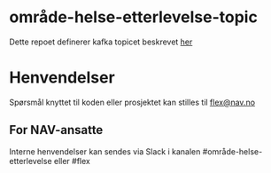 # område-helse-etterlevelse-topic
Dette repoet definerer kafka topicet beskrevet [her](https://github.com/navikt/tbd/blob/master/adr/0006-PIK-protokol.md)


# Henvendelser
Spørsmål knyttet til koden eller prosjektet kan stilles til flex@nav.no

## For NAV-ansatte
Interne henvendelser kan sendes via Slack i kanalen #område-helse-etterlevelse eller #flex
